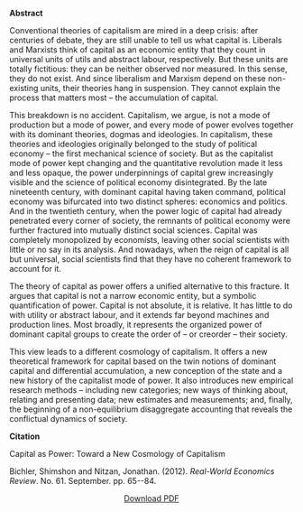 
<b>Abstract</b>

<p>Conventional theories of capitalism are mired in a deep crisis: after centuries of debate, they are still unable to tell us what capital is. Liberals and Marxists think of capital as an economic entity that they count in universal units of utils and abstract labour, respectively. But these units are totally fictitious: they can be neither observed nor measured. In this sense, they do not exist. And since liberalism and Marxism depend on these non-existing units, their theories hang in suspension. They cannot explain the process that matters most – the accumulation of capital.

This breakdown is no accident. Capitalism, we argue, is not a mode of production but a mode of power, and every mode of power evolves together with its dominant theories, dogmas and ideologies. In capitalism, these theories and ideologies originally belonged to the study of political economy – the first mechanical science of society. But as the capitalist mode of power kept changing and the quantitative revolution made it less and less opaque, the power underpinnings of capital grew increasingly visible and the science of political economy disintegrated. By the late nineteenth century, with dominant capital having taken command, political economy was bifurcated into two distinct spheres: economics and politics. And in the twentieth century, when the power logic of capital had already penetrated every corner of society, the remnants of political economy were further fractured into mutually distinct social sciences. Capital was completely monopolized by economists, leaving other social scientists with little or no say in its analysis. And nowadays, when the reign of capital is all but universal, social scientists find that they have no coherent framework to account for it.

The theory of capital as power offers a unified alternative to this fracture. It argues that capital is not a narrow economic entity, but a symbolic quantification of power. Capital is not absolute, it is relative. It has little to do with utility or abstract labour, and it extends far beyond machines and production lines. Most broadly, it represents the organized power of dominant capital groups to create the order of – or creorder – their society.

This view leads to a different cosmology of capitalism. It offers a new theoretical framework for capital based on the twin notions of dominant capital and differential accumulation, a new conception of the state and a new history of the capitalist mode of power. It also introduces new empirical research methods – including new categories; new ways of thinking about, relating and presenting data; new estimates and measurements; and, finally, the beginning of a non-equilibrium disaggregate accounting that reveals the conflictual dynamics of society.

<b>Citation</b>

Capital as Power: Toward a New Cosmology of Capitalism

Bichler, Shimshon and Nitzan, Jonathan. (2012). <i>Real-World Economics Review</i>. No. 61. September. pp. 65--84.

<div style="text-align:center">
<a href="http://bnarchives.yorku.ca/343/02/20120900_bn_capital_as_power_toward_a_new_cosmology_of_capitalism_rwer.pdf">Download PDF</a>
</div>





